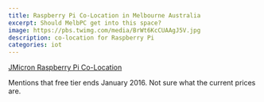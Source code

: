 ```yaml
---
title: Raspberry Pi Co-Location in Melbourne Australia
excerpt: Should MelbPC get into this space?
image: https://pbs.twimg.com/media/BrWt6KcCUAAgJ5V.jpg
description: co-location for Raspberry Pi
categories: iot
---
```

[JMicron Raspberry Pi Co-Location](http://www.micron21.com/raspberrypi-colocation.php)

Mentions that free tier ends January 2016. Not sure what the current prices are.
